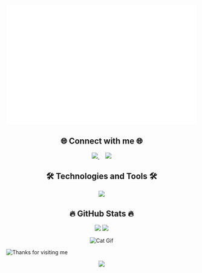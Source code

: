 <a href="#" target="_blank">
  <img src="./svg/duoq-banner.svg" width="1200" alt="Duoq2805-official" />
</a>

<h2 align="center">🌐 Connect with me 🌐</h2>
<p align="center">
  <a href="https://www.facebook.com/thai.duong.133789/">
    <img src="https://img.shields.io/badge/Facebook-%231877F2.svg?style=for-the-badge&logo=Facebook&logoColor=white" 
         height="120" style="border-radius:50;"/>
  </a>
  &nbsp;&nbsp;&nbsp;
  <a href="https://www.instagram.com/thaiduong2805/">
    <img src="https://img.shields.io/badge/Instagram-%23E4405F.svg?style=for-the-badge&logo=Instagram&logoColor=white" 
         height="120" style="border-radius:50;"/>
  </a>
</p>

<!-- <p align="center">
  <a href="https://www.facebook.com/thai.duong.133789/">
    <img src="https://img.shields.io/badge/Facebook-%231877F2.svg?style=flat&logo=Facebook&logoColor=white" height="80"/>
  </a>
  <a href="https://www.instagram.com/thaiduong2805/">
    <img src="https://img.shields.io/badge/Instagram-%23E4405F.svg?style=flat&logo=Instagram&logoColor=white" height="80"/>
  </a>
</p> -->

<h2 align="center">🛠 Technologies and Tools 🛠</h2>
<p align="center">
  <img src="https://skillicons.dev/icons?i=java,c,html,css,spring,mysql,git,github,visualstudiocode" />
</p>

<h2 align="center">🔥 GitHub Stats 🔥</h2>
<div align="center">
  <img src="https://github-readme-stats.vercel.app/api/top-langs/?username=Duoq2805&layout=compact" width="320" />
  <img src="https://github-readme-stats.vercel.app/api?username=Duoq2805&show_icons=true" width="420" />
</div>


<p align="center">
  <img src="https://media.giphy.com/media/dy54LwFL5yNInwMSye/giphy.gif" alt="Cat Gif" />
</p>

<img height="120" alt="Thanks for visiting me" width="100%" src="https://raw.githubusercontent.com/BrunnerLivio/brunnerlivio/master/images/marquee.svg" />
<p align="center">
  <img src="https://capsule-render.vercel.app/api?type=waving&color=gradient&height=60&section=footer&width=100"/>
</p>
